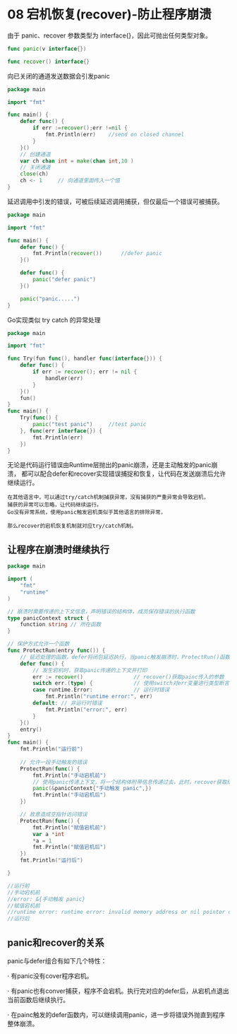 # 08 宕机恢复(recover)-防止程序崩溃
由于 panic、recover 参数类型为 interface{}，因此可抛出任何类型对象。

```go
func panic(v interface{})

func recover() interface{}
```



向已关闭的通道发送数据会引发panic

```go
package main

import "fmt"

func main() {
	defer func() {
		if err :=recover();err !=nil {
			fmt.Println(err)	//send on closed channel
		}
	}()
	// 创建通道
	var ch chan int = make(chan int,10 )
	// 关闭通道
	close(ch)
	ch <- 1		// 向通道里面传入一个值
}
```

延迟调用中引发的错误，可被后续延迟调用捕获，但仅最后一个错误可被捕获。

```go
package main

import "fmt"

func main() {
	defer func() {
		fmt.Println(recover())		//defer panic
	}()

	defer func() {
		panic("defer panic")
	}()

	panic("panic.....")
}
```



Go实现类似 try catch 的异常处理

```go
package main

import "fmt"

func Try(fun func(), handler func(interface{})) {
	defer func() {
		if err := recover(); err != nil {
			handler(err)
		}
	}()
	fun()
}
func main() {
	Try(func() {
		panic("test panic")		//test panic
	}, func(err interface{}) {
		fmt.Println(err)
	})
}
```



无论是代码运行错误由Runtime层抛出的panic崩溃，还是主动触发的panic崩溃，
都可以配合defer和recover实现错误捕捉和恢复，让代码在发送崩溃后允许继续运行。

``` 
在其他语言中，可以通过try/catch机制捕获异常，没有捕获的严重异常会导致宕机，
捕获的异常可以忽略，让代码继续运行。
Go没有异常系统，使用panic触发宕机类似于其他语言的排除异常，

那么recover的宕机恢复机制就对应try/catch机制。
```

## 让程序在崩溃时继续执行
``` go
package main

import (
	"fmt"
	"runtime"
)

// 崩溃时需要传递的上下文信息，声明错误的结构体，成员保存错误的执行函数
type panicContext struct {
	function string // 所在函数
}

// 保护方式允许一个函数
func ProtectRun(entry func()) {
	// 延迟处理的函数，defer将闭包延迟执行，当panic触发崩溃时，ProtectRun()函数将结束运行，此时defer后的闭包将会调用
	defer func() {
		// 发生宕机时，获取panic传递的上下文并打印
		err := recover()				// recover()获取painc传入的参数
		switch err.(type) {				// 使用switch对err变量进行类型断言
		case runtime.Error: 			// 运行时错误
			fmt.Println("runtime error:", err)
		default: // 非运行时错误
			fmt.Println("error:", err)
		}
	}()
	entry()
}
func main() {
	fmt.Println("运行前")
	
	// 允许一段手动触发的错误
	ProtectRun(func() {
		fmt.Println("手动宕机前")
		// 使用panic传递上下文，将一个结构体附带信息传递过去，此时，recover获取结构体信息，并打印出来
		panic(&panicContext{"手动触发 panic",})
		fmt.Println("手动宕机后")
	})

	// 故意造成空指针访问错误
	ProtectRun(func() {
		fmt.Println("赋值宕机前")
		var a *int
		*a = 1
		fmt.Println("赋值宕机后")
	})
	fmt.Println("运行后")

}

//运行前
//手动宕机前
//error: &{手动触发 panic}
//赋值宕机前
//runtime error: runtime error: invalid memory address or nil pointer dereference
//运行后
```

## panic和recover的关系



panic与defer组合有如下几个特性：

· 有panic没有cover程序宕机。

· 有panic也有conver捕获，程序不会宕机。执行完对应的defer后，从宕机点退出当前函数后继续执行。

· 在painc触发的defer函数内，可以继续调用panic，进一步将错误外抛直到程序整体崩溃。

